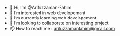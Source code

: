 - 👋 Hi, I’m @Arifuzzaman-Fahim
- 👀 I’m interested in web developement
- 🌱 I’m currently learning web developement
- 💞️ I’m looking to collaborate on interesting project
- 📫 How to reach me : arifuzzamanfahim@gmail.com

<!---
Arifuzzaman-Fahim/Arifuzzaman-Fahim is a ✨ special ✨ repository because its `README.md` (this file) appears on your GitHub profile.
You can click the Preview link to take a look at your changes.
--->
